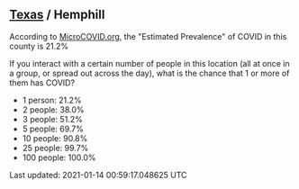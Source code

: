 
## [Texas](/united-states/texas) / Hemphill

According to [MicroCOVID.org](http://microcovid.org),
the "Estimated Prevalence" of COVID in this county is 21.2%

If you interact with a certain number of people in this location
(all at once in a group, or spread out across the day), what is the chance that
1 or more of them has COVID?

- 1 person: 21.2%
- 2 people: 38.0%
- 3 people: 51.2%
- 5 people: 69.7%
- 10 people: 90.8%
- 25 people: 99.7%
- 100 people: 100.0%

Last updated: 2021-01-14 00:59:17.048625 UTC
